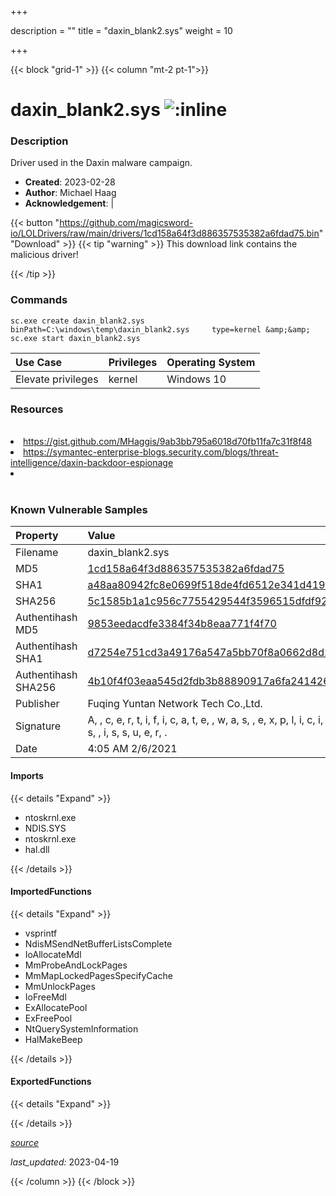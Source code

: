 +++

description = ""
title = "daxin_blank2.sys"
weight = 10

+++


{{< block "grid-1" >}}
{{< column "mt-2 pt-1">}}


# daxin_blank2.sys ![:inline](/images/twitter_verified.png) 


### Description

Driver used in the Daxin malware campaign.

- **Created**: 2023-02-28
- **Author**: Michael Haag
- **Acknowledgement**:  | [](https://twitter.com/)

{{< button "https://github.com/magicsword-io/LOLDrivers/raw/main/drivers/1cd158a64f3d886357535382a6fdad75.bin" "Download" >}}
{{< tip "warning" >}}
This download link contains the malicious driver!

{{< /tip >}}

### Commands

```
sc.exe create daxin_blank2.sys binPath=C:\windows\temp\daxin_blank2.sys     type=kernel &amp;&amp; sc.exe start daxin_blank2.sys
```

| Use Case | Privileges | Operating System | 
|:---- | ---- | ---- |
| Elevate privileges | kernel | Windows 10 |

### Resources
<br>
<li><a href="https://gist.github.com/MHaggis/9ab3bb795a6018d70fb11fa7c31f8f48">https://gist.github.com/MHaggis/9ab3bb795a6018d70fb11fa7c31f8f48</a></li>
<li><a href="https://symantec-enterprise-blogs.security.com/blogs/threat-intelligence/daxin-backdoor-espionage">https://symantec-enterprise-blogs.security.com/blogs/threat-intelligence/daxin-backdoor-espionage</a></li>
<li><a href=""></a></li>
<br>

### Known Vulnerable Samples

| Property           | Value |
|:-------------------|:------|
| Filename           | daxin_blank2.sys |
| MD5                | [1cd158a64f3d886357535382a6fdad75](https://www.virustotal.com/gui/file/1cd158a64f3d886357535382a6fdad75) |
| SHA1               | [a48aa80942fc8e0699f518de4fd6512e341d4196](https://www.virustotal.com/gui/file/a48aa80942fc8e0699f518de4fd6512e341d4196) |
| SHA256             | [5c1585b1a1c956c7755429544f3596515dfdf928373620c51b0606a520c6245a](https://www.virustotal.com/gui/file/5c1585b1a1c956c7755429544f3596515dfdf928373620c51b0606a520c6245a) |
| Authentihash MD5   | [9853eedacdfe3384f34b8eaa771f4f70](https://www.virustotal.com/gui/search/authentihash%253A9853eedacdfe3384f34b8eaa771f4f70) |
| Authentihash SHA1  | [d7254e751cd3a49176a547a5bb70f8a0662d8d28](https://www.virustotal.com/gui/search/authentihash%253Ad7254e751cd3a49176a547a5bb70f8a0662d8d28) |
| Authentihash SHA256| [4b10f4f03eaa545d2fdb3b88890917a6fa24142689d3c43a7c39fc5bed5725bf](https://www.virustotal.com/gui/search/authentihash%253A4b10f4f03eaa545d2fdb3b88890917a6fa24142689d3c43a7c39fc5bed5725bf) |
| Publisher         | Fuqing Yuntan Network Tech Co.,Ltd. |
| Signature         | A,  , c, e, r, t, i, f, i, c, a, t, e,  , w, a, s,  , e, x, p, l, i, c, i, t, l, y,  , r, e, v, o, k, e, d,  , b, y,  , i, t, s,  , i, s, s, u, e, r, .   |
| Date                | 4:05 AM 2/6/2021 |


#### Imports
{{< details "Expand" >}}
* ntoskrnl.exe
* NDIS.SYS
* ntoskrnl.exe
* hal.dll

{{< /details >}}
#### ImportedFunctions
{{< details "Expand" >}}
* vsprintf
* NdisMSendNetBufferListsComplete
* IoAllocateMdl
* MmProbeAndLockPages
* MmMapLockedPagesSpecifyCache
* MmUnlockPages
* IoFreeMdl
* ExAllocatePool
* ExFreePool
* NtQuerySystemInformation
* HalMakeBeep

{{< /details >}}
#### ExportedFunctions
{{< details "Expand" >}}

{{< /details >}}


[*source*](https://github.com/magicsword-io/LOLDrivers/tree/main/yaml/daxin_blank2.yaml)

*last_updated:* 2023-04-19








{{< /column >}}
{{< /block >}}
